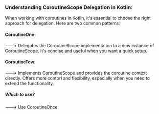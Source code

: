 ### Understanding CoroutineScope Delegation in Kotlin:

When working with coroutines in Kotlin, it's essential to choose the right approach for delegation. Here are two common patterns:

#### CoroutineOne:

---> Delegates the CoroutineScope implementation to a new instance of CoroutineScope. It's concise and useful when you want a quick setup.

#### CoroutineTow:

---> Implements CoroutineScope and provides the coroutine context directly. Offers more contorl and flexibility, especially when you need to extend the functionality.

##### Which to use?

---> Use CoroutineOnce 
